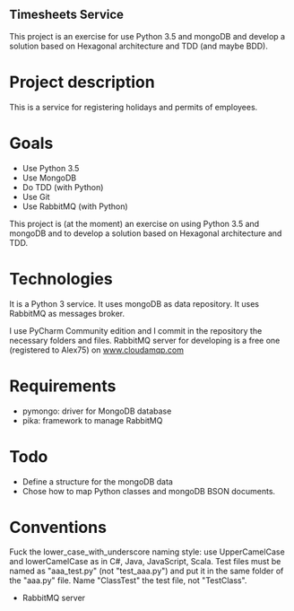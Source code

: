 ## Timesheets Service

This project is an exercise for use Python 3.5 and mongoDB and develop a solution based on Hexagonal architecture and TDD (and maybe BDD).

# Project description
This is a service for registering holidays and permits of employees.

# Goals
+ Use Python 3.5
+ Use MongoDB
+ Do TDD (with Python)
+ Use Git
+ Use RabbitMQ (with Python)

This project is (at the moment) an exercise on using Python 3.5 and mongoDB and to develop a solution based on Hexagonal architecture and TDD.

# Technologies
It is a Python 3 service.
It uses mongoDB as data repository.
It uses RabbitMQ as messages broker.

I use PyCharm Community edition and I commit in the repository the necessary folders and files.
RabbitMQ server for developing is a free one (registered to Alex75) on www.cloudamqp.com

# Requirements
+ pymongo: driver for MongoDB database
+ pika: framework to manage RabbitMQ


# Todo
+ Define a structure for the mongoDB data
+ Chose how to map Python classes and mongoDB BSON documents.


# Conventions
Fuck the lower_case_with_underscore naming style: use UpperCamelCase and lowerCamelCase as in C#, Java, JavaScript, Scala.
Test files must be named as "aaa_test.py" (not "test_aaa.py") and put it in the same folder of the "aaa.py" file.
Name "ClassTest" the test file, not "TestClass".
+ RabbitMQ server  